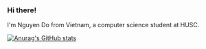 ### Hi there!
I'm Nguyen Do from Vietnam, a computer science student at HUSC.

[![Anurag's GitHub stats](https://github-readme-stats.vercel.app/api?username=SpiderMan-XiaoDo)](https://github.com/anuraghazra/github-readme-stats)
